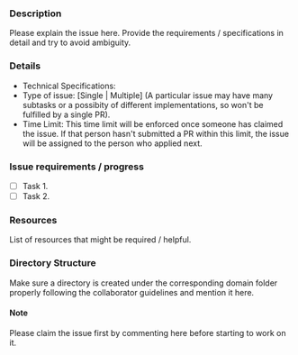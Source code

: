 ### Description
Please explain the issue here. Provide the requirements / specifications in detail and try to avoid ambiguity.

### Details
- Technical Specifications:
- Type of issue: [Single | Multiple] (A particular issue may have many subtasks or a possibity of different implementations, so won't be fulfilled by a single PR).
- Time Limit: This time limit will be enforced once someone has claimed the issue. If that person hasn't submitted a PR within this limit, the issue will be assigned to the person who applied next.

### Issue requirements / progress
- [ ] Task 1.
- [ ] Task 2.

### Resources
List of resources that might be required / helpful.

### Directory Structure
Make sure a directory is created under the corresponding domain folder properly following the collaborator guidelines and mention it here.

#### Note
Please claim the issue first by commenting here before starting to work on it.

<!-- Delete all the unnecessary / inapplicable text from the template -->

